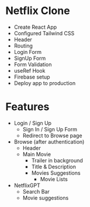 # Netflix Clone
    
- Create React App
- Configured Tailwind CSS
- Header
- Routing
- Login Form
- SignUp Form
- Form Validation
- useRef Hook
- Firebase setup
- Deploy app to production

# Features

- Login / Sign Up
    - Sign In / Sign Up Form
    - Redirect to Browse page
- Browse (after authentication)
    - Header
    - Main Movie
        - Trailer in background
        - Title & Description
        - Movies Suggestions
            - Movie Lists
- NetflixGPT
    - Search Bar
    - Movie suggestions